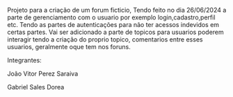 Projeto para a criação de um forum ficticio, Tendo feito no dia 26/06/2024 a parte de gerenciamento com o usuario por exemplo login,cadastro,perfil etc.
Tendo as partes de autenticações para não ter acessos indevidos em certas partes.
Vai ser adicionado a parte de topicos para usuarios poderem interagir tendo a criação do proprio topico, comentarios entre esses usuarios, geralmente oque tem nos foruns.

Integrantes:

João Vitor Perez Saraiva

Gabriel Sales Dorea
